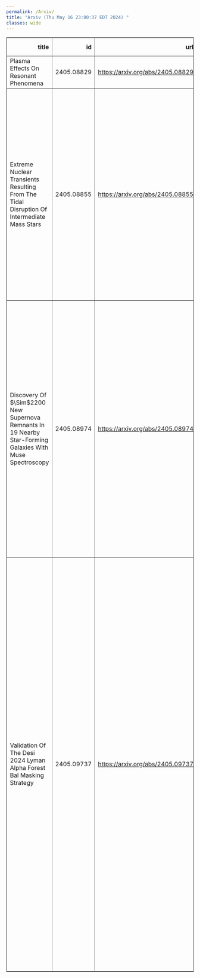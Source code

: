 ```yaml
---
permalink: /Arxiv/
title: "Arxiv (Thu May 16 23:00:37 EDT 2024) "
classes: wide
---
```

<table border="1" class="dataframe">
  <thead>
    <tr style="text-align: right;">
      <th>title</th>
      <th>id</th>
      <th>url</th>
      <th>authors</th>
      <th>Local Authors</th>
    </tr>
  </thead>
  <tbody>
    <tr>
      <td>Plasma Effects On Resonant Phenomena</td>
      <td>2405.08829</td>
      <td><a href="https://arxiv.org/abs/2405.08829" target="_blank">https://arxiv.org/abs/2405.08829</a></td>
      <td>Anil Pradhan</td>
      <td>Anil Pradhan</td>
    </tr>
    <tr>
      <td>Extreme Nuclear Transients Resulting From The Tidal Disruption Of   Intermediate Mass Stars</td>
      <td>2405.08855</td>
      <td><a href="https://arxiv.org/abs/2405.08855" target="_blank">https://arxiv.org/abs/2405.08855</a></td>
      <td>Jason T. Hinkle, Benjamin J. Shappee, Katie Auchettl, Christopher S. Kochanek, Jack M. M. Neustadt, Abigail Polin, Jay Strader, Thomas W. -S. Holoien, Mark E. Huber, Michael A. Tucker, Christopher Ashall, Thomas De Jaeger, Dhvanil D. Desai, Aaron Do, Willem B. Hoogendam, Anna V. Payne</td>
      <td>Christopher Kochanek, Michael Tucker</td>
    </tr>
    <tr>
      <td>Discovery Of $\Sim$2200 New Supernova Remnants In 19 Nearby Star-Forming   Galaxies With Muse Spectroscopy</td>
      <td>2405.08974</td>
      <td><a href="https://arxiv.org/abs/2405.08974" target="_blank">https://arxiv.org/abs/2405.08974</a></td>
      <td>Jing Li, K. Kreckel, S. Sarbadhicary, Oleg V. Egorov, B. Groves, K. S. Long, Enrico Congiu, Francesco Belfiore, Simon C. O. Glover, Ashley . T Barnes, Frank Bigiel, Guillermo A. Blanc, Kathryn Grasha, Ralf S. Klessen, Adam Leroy, Laura A. Lopez, J. Eduardo Méndez-Delgado, Justus Neumann, Eva Schinnerer, Thomas G. Williams, Phangs Collaborators</td>
      <td>Adam Leroy, Laura Lopez, Sumit Sarbadhicary</td>
    </tr>
    <tr>
      <td>Validation Of The Desi 2024 Lyman Alpha Forest Bal Masking Strategy</td>
      <td>2405.09737</td>
      <td><a href="https://arxiv.org/abs/2405.09737" target="_blank">https://arxiv.org/abs/2405.09737</a></td>
      <td>Paul Martini, A. Cuceu, L. Ennesser, A. Brodzeller, J. Aguilar, S. Ahlen, D. Brooks, T. Claybaugh, R. De Belsunce, A. De La Macorra, Arjun Dey, P. Doel, J. E. Forero-Romero, E. Gaztañaga, S. Gontcho A Gontcho, J. Guy, H. K. Herrera-Alcantar, K. Honscheid, N. G. Karaçaylı, T. Kisner, A. Kremin, A. Lambert, L. Le Guillou, M. Manera, A. Meisner, R. Miquel, P. Montero-Camacho, J. Moustakas, G. Niz, N. Palanque-Delabrouille, W. J. Percival, I. Pérez-Ràfols, C. Poppett, F. Prada, C. Ravoux, M. Rezaie, G. Rossi, E. Sanchez, D. Schlegel, M. Schubnell, H. Seo, D. Sprayberry, T. Tan, G. Tarlé, M. Walther, B. A. Weaver, H. Zou</td>
      <td>Andrei Cuceu, Klaus Honscheid, Lauren Ennesser, Paul Martini</td>
    </tr>
  </tbody>
</table>